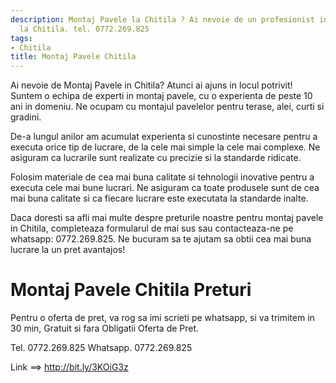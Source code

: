 ```yaml
---
description: Montaj Pavele la Chitila ? Ai nevoie de un profesionist in Montaj Pavele
  la Chitila. tel. 0772.269.825
tags:
- Chitila
title: Montaj Pavele Chitila
---
```



Ai nevoie de Montaj Pavele in Chitila?  Atunci ai ajuns in locul potrivit! Suntem o echipa de experti in montaj pavele, cu o experienta de peste 10 ani in domeniu. Ne ocupam cu montajul pavelelor pentru terase, alei, curti si gradini. 

De-a lungul anilor am acumulat experienta si cunostinte necesare pentru a executa orice tip de lucrare, de la cele mai simple la cele mai complexe. Ne asiguram ca lucrarile sunt realizate cu precizie si la standarde ridicate.

Folosim materiale de cea mai buna calitate si tehnologii inovative pentru a executa cele mai bune lucrari. Ne asiguram ca toate produsele sunt de cea mai buna calitate si ca fiecare lucrare este executata la standarde inalte.

Daca doresti sa afli mai multe despre preturile noastre pentru montaj pavele in Chitila, completeaza formularul de mai sus sau contacteaza-ne pe whatsapp: 0772.269.825.  Ne bucuram sa te ajutam sa obtii cea mai buna lucrare la un pret avantajos!

# Montaj Pavele Chitila Preturi
Pentru o oferta de pret, va rog sa imi scrieti pe whatsapp, si va trimitem in 30 min, Gratuit si fara Obligatii Oferta de Pret.

Tel. 0772.269.825
Whatsapp. 0772.269.825

Link ==> http://bit.ly/3KOiG3z